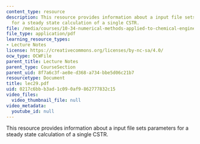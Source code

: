 ```yaml
---
content_type: resource
description: This resource provides information about a input file sets parameters
  for a steady state calculation of a single CSTR.
file: /media/courses/10-34-numerical-methods-applied-to-chemical-engineering-fall-2005/0217c6bbb3ad1c090af9862777832c15_lec29.pdf
file_type: application/pdf
learning_resource_types:
- Lecture Notes
license: https://creativecommons.org/licenses/by-nc-sa/4.0/
ocw_type: OCWFile
parent_title: Lecture Notes
parent_type: CourseSection
parent_uid: 8f7a6c3f-ae8e-d368-a734-bbe5d06c21b7
resourcetype: Document
title: lec29.pdf
uid: 0217c6bb-b3ad-1c09-0af9-862777832c15
video_files:
  video_thumbnail_file: null
video_metadata:
  youtube_id: null
---
```

This resource provides information about a input file sets parameters for a steady state calculation of a single CSTR.